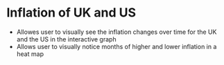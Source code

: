 # Inflation of UK and US

- Allowes user to visually see the inflation changes over time for the UK and the US in the interactive graph
- Allows user to visually notice months of higher and lower inflation in a heat map
